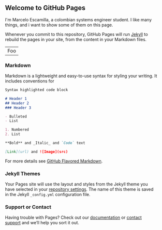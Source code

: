 ## Welcome to GitHub Pages

I'm Marcelo Escamilla, a colombian systems engineer student. I like many things, and i want to show some of them on this page.

Whenever you commit to this repository, GitHub Pages will run [Jekyll](https://jekyllrb.com/) to rebuild the pages in your site, from the content in your Markdown files.

<table>
    <tr>
        <td>Foo</td>
    </tr>
</table>

### Markdown

Markdown is a lightweight and easy-to-use syntax for styling your writing. It includes conventions for

```markdown
Syntax highlighted code block

# Header 1
## Header 2
### Header 3

- Bulleted
- List

1. Numbered
2. List

**Bold** and _Italic_ and `Code` text

[Link](url) and ![Image](src)
```

For more details see [GitHub Flavored Markdown](https://guides.github.com/features/mastering-markdown/).

### Jekyll Themes

Your Pages site will use the layout and styles from the Jekyll theme you have selected in your [repository settings](https://github.com/mescamillas/mescamillas.github.io/settings). The name of this theme is saved in the Jekyll `_config.yml` configuration file.

### Support or Contact

Having trouble with Pages? Check out our [documentation](https://help.github.com/categories/github-pages-basics/) or [contact support](https://github.com/contact) and we’ll help you sort it out.
